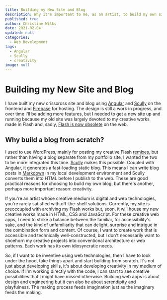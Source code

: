 ```yaml
---
title: Building my New Site and Blog
description: Why it's important to me, as an artist, to build my own site from scratch using Angular, Scully and Firebase.
published: true
author: Christine Wilks
date: 2021-02-04
updated: null
categories:
  - Web Development
tags:
  - Angular
  - Scully
  - creativity
image: null
---
```


# Building my New Site and Blog

I have built my new crissxross site and blog using [Angular](https://angular.io/) and [Scully](https://scully.io/) on the frontend and [Firebase](http://firebase.google.com/) for hosting. The design is still a work in progress, and over time I'll be adding more features, but I needed to get a new site up and running because my old site was largely devoted to my creative works made in Flash and, sadly, [Flash is now obsolete](https://www.adobe.com/products/flashplayer/end-of-life.html) on the web.

## Why build a blog from scratch?

I used to use WordPress, mainly for posting my creative Flash [remixes](/remixworx), but rather than having a blog separate from my portfolio site, I wanted the two to be more integrated this time. [Scully](https://scully.io/) makes this possible. Coupled with Angular, it generates a fast-loading static blog. This means I can write blog posts in [Markdown](https://en.wikipedia.org/wiki/Markdown) in my local development environment and Scully converts them into HTML before I publish to the web. These are good practical reasons for choosing to build my own blog, but there's another, perhaps more important reason: creativity.

If you're an artist whose creative medium is digital and web technologies, you're rarely satisfied with off-the-shelf solutions. Currently, my site is preoccupied with archiving my Flash works but, soon, it will house my new creative works made in HTML, CSS and JavaScript. For these creative web apps, I need to strike a balance between the familiar, for accessibility's sake, and the kind of unfamiliarity that can delight, surprise and intrigue in the combination form and content. Of course, I want to create work that is accessible and technically well-constructed, but I don't necessarily want to shoehorn my creative projects into conventional architecture or web patterns. Each work has its own idiosyncratic needs.

So, if I want to be inventive using web technologies, then I have to look under the hood, take things apart and start building from scratch. It's not just about developing skills, it's about developing creativity in my medium of choice. If I'm working directly with the code, I can start to see creative possibilities that I might have missed otherwise. Building web apps is about design and engineering but it can also be about serendipity and playfulness. The making process feeds imagination just as the imaginary feeds the making.
